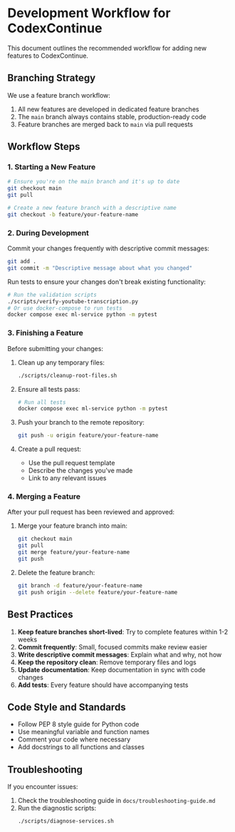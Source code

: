# Development Workflow for CodexContinue

This document outlines the recommended workflow for adding new features to CodexContinue.

## Branching Strategy

We use a feature branch workflow:

1. All new features are developed in dedicated feature branches
2. The `main` branch always contains stable, production-ready code
3. Feature branches are merged back to `main` via pull requests

## Workflow Steps

### 1. Starting a New Feature

```bash
# Ensure you're on the main branch and it's up to date
git checkout main
git pull

# Create a new feature branch with a descriptive name
git checkout -b feature/your-feature-name
```

### 2. During Development

Commit your changes frequently with descriptive commit messages:

```bash
git add .
git commit -m "Descriptive message about what you changed"
```

Run tests to ensure your changes don't break existing functionality:

```bash
# Run the validation scripts
./scripts/verify-youtube-transcription.py
# Or use docker-compose to run tests
docker compose exec ml-service python -m pytest
```

### 3. Finishing a Feature

Before submitting your changes:

1. Clean up any temporary files:
   ```bash
   ./scripts/cleanup-root-files.sh
   ```

2. Ensure all tests pass:
   ```bash
   # Run all tests
   docker compose exec ml-service python -m pytest
   ```

3. Push your branch to the remote repository:
   ```bash
   git push -u origin feature/your-feature-name
   ```

4. Create a pull request:
   - Use the pull request template
   - Describe the changes you've made
   - Link to any relevant issues

### 4. Merging a Feature

After your pull request has been reviewed and approved:

1. Merge your feature branch into main:
   ```bash
   git checkout main
   git pull
   git merge feature/your-feature-name
   git push
   ```

2. Delete the feature branch:
   ```bash
   git branch -d feature/your-feature-name
   git push origin --delete feature/your-feature-name
   ```

## Best Practices

1. **Keep feature branches short-lived**: Try to complete features within 1-2 weeks
2. **Commit frequently**: Small, focused commits make review easier
3. **Write descriptive commit messages**: Explain what and why, not how
4. **Keep the repository clean**: Remove temporary files and logs
5. **Update documentation**: Keep documentation in sync with code changes
6. **Add tests**: Every feature should have accompanying tests

## Code Style and Standards

- Follow PEP 8 style guide for Python code
- Use meaningful variable and function names
- Comment your code where necessary
- Add docstrings to all functions and classes

## Troubleshooting

If you encounter issues:

1. Check the troubleshooting guide in `docs/troubleshooting-guide.md`
2. Run the diagnostic scripts:
   ```bash
   ./scripts/diagnose-services.sh
   ```

